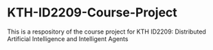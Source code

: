 # KTH-ID2209-Course-Project
This is a respository of the course project for KTH ID2209: Distributed Artificial Intelligence and Intelligent Agents
